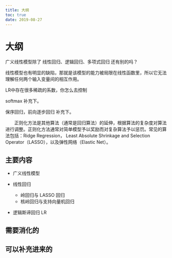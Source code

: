```yaml
---
title: 大纲
toc: true
date: 2019-08-27
---
```

# 大纲

广义线性模型除了 线性回归、逻辑回归、多项式回归 还有别的吗？

线性模型也有明显的缺陷，那就是该模型的能力被局限在线性函数里，所以它无法理解任何两个输入变量间的相互作用。


LR中存在很多稀疏的系数，你怎么去控制

softmax 补充下。

保序回归，前向逐步回归 补充下。



　　正则化方法是其他算法（通常是回归算法）的延伸，根据算法的复杂度对算法进行调整。正则化方法通常对简单模型予以奖励而对复杂算法予以惩罚。常见的算法包括：Ridge Regression， Least Absolute Shrinkage and Selection Operator（LASSO），以及弹性网络（Elastic Net）。

## 主要内容

- 广义线性模型
- 线性回归
  - 岭回归与 LASSO 回归
  - 核岭回归与支持向量机回归


- 逻辑斯谛回归 LR



## 需要消化的


## 可以补充进来的
